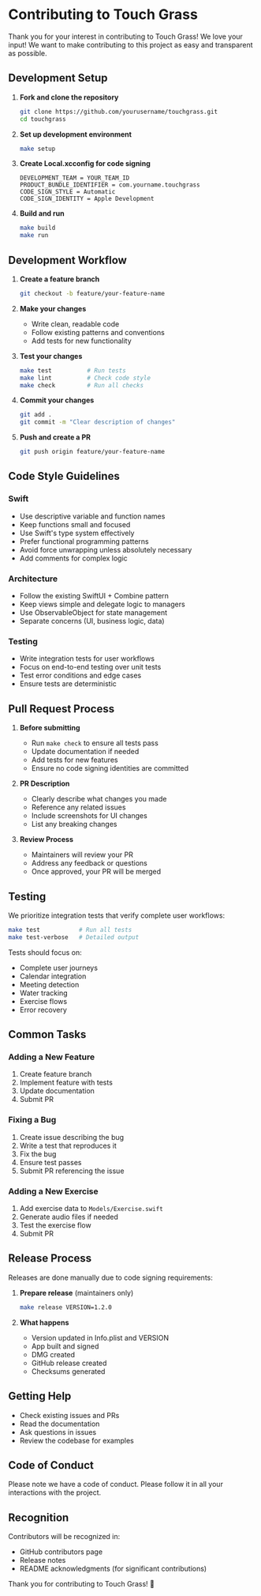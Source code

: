 # Contributing to Touch Grass

Thank you for your interest in contributing to Touch Grass! We love your input! We want to make contributing to this project as easy and transparent as possible.

## Development Setup

1. **Fork and clone the repository**
   ```bash
   git clone https://github.com/yourusername/touchgrass.git
   cd touchgrass
   ```

2. **Set up development environment**
   ```bash
   make setup
   ```

3. **Create Local.xcconfig for code signing**
   ```xcconfig
   DEVELOPMENT_TEAM = YOUR_TEAM_ID
   PRODUCT_BUNDLE_IDENTIFIER = com.yourname.touchgrass
   CODE_SIGN_STYLE = Automatic
   CODE_SIGN_IDENTITY = Apple Development
   ```

4. **Build and run**
   ```bash
   make build
   make run
   ```

## Development Workflow

1. **Create a feature branch**
   ```bash
   git checkout -b feature/your-feature-name
   ```

2. **Make your changes**
   - Write clean, readable code
   - Follow existing patterns and conventions
   - Add tests for new functionality

3. **Test your changes**
   ```bash
   make test          # Run tests
   make lint          # Check code style
   make check         # Run all checks
   ```

4. **Commit your changes**
   ```bash
   git add .
   git commit -m "Clear description of changes"
   ```

5. **Push and create a PR**
   ```bash
   git push origin feature/your-feature-name
   ```

## Code Style Guidelines

### Swift
- Use descriptive variable and function names
- Keep functions small and focused
- Use Swift's type system effectively
- Prefer functional programming patterns
- Avoid force unwrapping unless absolutely necessary
- Add comments for complex logic

### Architecture
- Follow the existing SwiftUI + Combine pattern
- Keep views simple and delegate logic to managers
- Use ObservableObject for state management
- Separate concerns (UI, business logic, data)

### Testing
- Write integration tests for user workflows
- Focus on end-to-end testing over unit tests
- Test error conditions and edge cases
- Ensure tests are deterministic

## Pull Request Process

1. **Before submitting**
   - Run `make check` to ensure all tests pass
   - Update documentation if needed
   - Add tests for new features
   - Ensure no code signing identities are committed

2. **PR Description**
   - Clearly describe what changes you made
   - Reference any related issues
   - Include screenshots for UI changes
   - List any breaking changes

3. **Review Process**
   - Maintainers will review your PR
   - Address any feedback or questions
   - Once approved, your PR will be merged

## Testing

We prioritize integration tests that verify complete user workflows:

```bash
make test           # Run all tests
make test-verbose   # Detailed output
```

Tests should focus on:
- Complete user journeys
- Calendar integration
- Meeting detection
- Water tracking
- Exercise flows
- Error recovery

## Common Tasks

### Adding a New Feature
1. Create feature branch
2. Implement feature with tests
3. Update documentation
4. Submit PR

### Fixing a Bug
1. Create issue describing the bug
2. Write a test that reproduces it
3. Fix the bug
4. Ensure test passes
5. Submit PR referencing the issue

### Adding a New Exercise
1. Add exercise data to `Models/Exercise.swift`
2. Generate audio files if needed
3. Test the exercise flow
4. Submit PR

## Release Process

Releases are done manually due to code signing requirements:

1. **Prepare release** (maintainers only)
   ```bash
   make release VERSION=1.2.0
   ```

2. **What happens**
   - Version updated in Info.plist and VERSION
   - App built and signed
   - DMG created
   - GitHub release created
   - Checksums generated

## Getting Help

- Check existing issues and PRs
- Read the documentation
- Ask questions in issues
- Review the codebase for examples

## Code of Conduct

Please note we have a code of conduct. Please follow it in all your interactions with the project.

## Recognition

Contributors will be recognized in:
- GitHub contributors page
- Release notes
- README acknowledgments (for significant contributions)

Thank you for contributing to Touch Grass! 🌱